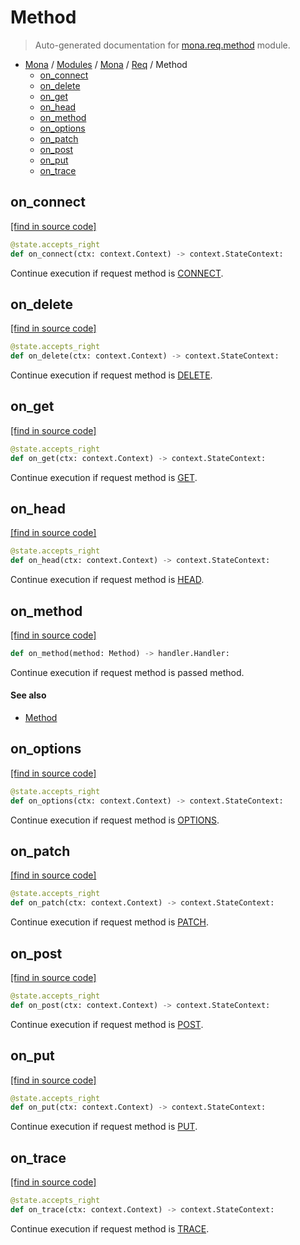 # Method

> Auto-generated documentation for [mona.req.method](https://github.com/katunilya/mona/blob/2-provide-multiple-examples-of-using-library/mona/req/method.py) module.

- [Mona](../../README.md#mona) / [Modules](../../MODULES.md#mona-modules) / [Mona](../index.md#mona) / [Req](index.md#req) / Method
    - [on_connect](#on_connect)
    - [on_delete](#on_delete)
    - [on_get](#on_get)
    - [on_head](#on_head)
    - [on_method](#on_method)
    - [on_options](#on_options)
    - [on_patch](#on_patch)
    - [on_post](#on_post)
    - [on_put](#on_put)
    - [on_trace](#on_trace)

## on_connect

[[find in source code]](https://github.com/katunilya/mona/blob/2-provide-multiple-examples-of-using-library/mona/req/method.py#L113)

```python
@state.accepts_right
def on_connect(ctx: context.Context) -> context.StateContext:
```

Continue execution if request method is [CONNECT](#method).

## on_delete

[[find in source code]](https://github.com/katunilya/mona/blob/2-provide-multiple-examples-of-using-library/mona/req/method.py#L77)

```python
@state.accepts_right
def on_delete(ctx: context.Context) -> context.StateContext:
```

Continue execution if request method is [DELETE](#method).

## on_get

[[find in source code]](https://github.com/katunilya/mona/blob/2-provide-multiple-examples-of-using-library/mona/req/method.py#L41)

```python
@state.accepts_right
def on_get(ctx: context.Context) -> context.StateContext:
```

Continue execution if request  method is [GET](#method).

## on_head

[[find in source code]](https://github.com/katunilya/mona/blob/2-provide-multiple-examples-of-using-library/mona/req/method.py#L95)

```python
@state.accepts_right
def on_head(ctx: context.Context) -> context.StateContext:
```

Continue execution if request method is [HEAD](#method).

## on_method

[[find in source code]](https://github.com/katunilya/mona/blob/2-provide-multiple-examples-of-using-library/mona/req/method.py#L28)

```python
def on_method(method: Method) -> handler.Handler:
```

Continue execution if request  method is passed method.

#### See also

- [Method](#method)

## on_options

[[find in source code]](https://github.com/katunilya/mona/blob/2-provide-multiple-examples-of-using-library/mona/req/method.py#L86)

```python
@state.accepts_right
def on_options(ctx: context.Context) -> context.StateContext:
```

Continue execution if request method is [OPTIONS](#method).

## on_patch

[[find in source code]](https://github.com/katunilya/mona/blob/2-provide-multiple-examples-of-using-library/mona/req/method.py#L59)

```python
@state.accepts_right
def on_patch(ctx: context.Context) -> context.StateContext:
```

Continue execution if request method is [PATCH](#method).

## on_post

[[find in source code]](https://github.com/katunilya/mona/blob/2-provide-multiple-examples-of-using-library/mona/req/method.py#L50)

```python
@state.accepts_right
def on_post(ctx: context.Context) -> context.StateContext:
```

Continue execution if request method is [POST](#method).

## on_put

[[find in source code]](https://github.com/katunilya/mona/blob/2-provide-multiple-examples-of-using-library/mona/req/method.py#L68)

```python
@state.accepts_right
def on_put(ctx: context.Context) -> context.StateContext:
```

Continue execution if request method is [PUT](#method).

## on_trace

[[find in source code]](https://github.com/katunilya/mona/blob/2-provide-multiple-examples-of-using-library/mona/req/method.py#L104)

```python
@state.accepts_right
def on_trace(ctx: context.Context) -> context.StateContext:
```

Continue execution if request method is [TRACE](#method).
